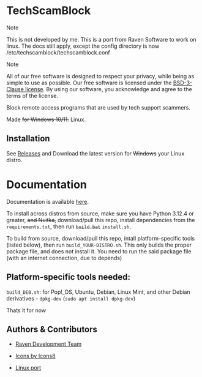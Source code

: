 
# TechScamBlock
> [!NOTE]
> This is not developed by me. This is a port from Raven Software to work on linux. The docs still apply, except the config directory is now /etc/techscamblock/techscamblock.conf

> [!NOTE]
> All of our free software is designed to respect your privacy, while being as simple to use as possible. Our free software is licensed under the [BSD-3-Clause license](https://ravendevteam.org/files/BSD-3-Clause.txt). By using our software, you acknowledge and agree to the terms of the license.

Block remote access programs that are used by tech support scammers.

Made ~~for Windows 10/11.~~ Linux.

## Installation
See [Releases](https://github.com/textdev-0/techscamblock-linux/releases/tag/1.0.0) and Download the latest version for ~~Windows~~ your Linux distro.

# Documentation
Documentation is available [here](https://docs.ravendevteam.org/techscamblock).

To install across distros from source, make sure you have Python 3.12.4 or greater, ~~and Nuitka,~~ download/pull this repo, install dependencies from the `requirements.txt`, then run ~~`build.bat`~~ `install.sh`.

To build from source, download/pull this repo, intall platform-specific tools (listed below), then run `build_YOUR-DISTRO.sh`.
This only builds the proper package file, and does not install it. You need to run the said package file (with an internet connection, due to depends)

## Platform-specific tools needed:
`build_DEB.sh`: for Pop!_OS, Ubuntu, Debian, Linux Mint, and other Debian derivatives - `dpkg-dev` (`sudo apt install dpkg-dev`)

Thats it for now

## Authors & Contributors

- [Raven Development Team](https://ravendevteam.org/)
- [Icons by Icons8](https://icons8.com/)

- [Linux port](https://github.com/textdev-0/techscamblock-linux/)




